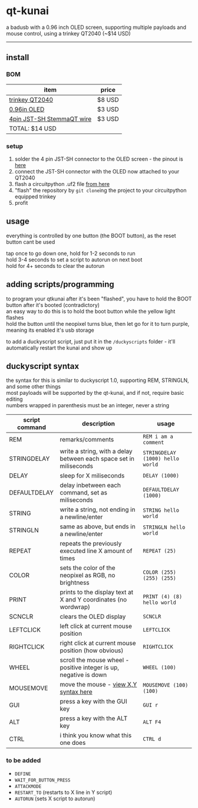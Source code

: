 # qt-kunai
a badusb with a 0.96 inch OLED screen, supporting multiple payloads and mouse control, using a trinkey QT2040 (~$14 USD)

***

## install

### BOM
| item | price |
| ---- | ----- |
| [trinkey QT2040](https://www.adafruit.com/product/5056) | $8 USD |
| [0.96in OLED](https://www.aliexpress.us/item/2251832770994631.html) | $3 USD |
| [4pin JST-SH StemmaQT wire](https://www.aliexpress.us/item/2251832425806254.html) | $3 USD |
| TOTAL: $14 USD |

### setup
1. solder the 4 pin JST-SH connector to the OLED screen - the pinout is [here](https://learn.adafruit.com/adafruit-trinkey-qt2040/pinouts)  
2. connect the JST-SH connector with the OLED now attached to your QT2040
3. flash a circuitpython .uf2 file [from here](https://circuitpython.org/board/adafruit_qt2040_trinkey/)
4. "flash" the repository by `git clone`ing the project to your circuitpython equipped trinkey
5. profit


## usage
everything is controlled by one button (the BOOT button), as the reset button cant be used  

tap once to go down one, hold for 1-2 seconds to run  
hold 3-4 seconds to set a script to autorun on next boot  
hold for 4+ seconds to clear the autorun

## adding scripts/programming
to program your qtkunai after it's been "flashed", you have to hold the BOOT button after it's booted (contradictory)  
an easy way to do this is to hold the boot button while the yellow light flashes  
hold the button until the neopixel turns blue, then let go for it to turn purple, meaning its enabled it's usb storage  

to add a duckyscript script, just put it in the `/duckyscripts` folder - it'll automatically restart the kunai and show up  

## duckyscript syntax
the syntax for this is similar to duckyscript 1.0, supporting REM, STRINGLN, and some other things  
most payloads will be supported by the qt-kunai, and if not, require basic editing  
numbers wrapped in parenthesis must be an integer, never a string  

| script command  | description | usage |
| --- | --- | --- |
| REM | remarks/comments | `REM i am a comment` |
| STRINGDELAY | write a string, with a delay between each space set in miliseconds | `STRINGDELAY (1000) hello world` |
| DELAY | sleep for X miliseconds | `DELAY (1000)` |
| DEFAULTDELAY | delay inbetween each command, set as miliseconds | `DEFAULTDELAY (1000)` |
| STRING | write a string, not ending in a newline/enter | `STRING hello world` |
| STRINGLN | same as above, but ends in a newline/enter | `STRINGLN hello world` |
| REPEAT | repeats the previously executed line X amount of times | `REPEAT (25)` |
| COLOR | sets the color of the neopixel as RGB, no brightness | `COLOR (255) (255) (255)` |
| PRINT | prints to the display text at X and Y coordinates (no wordwrap) | `PRINT (4) (8) hello world` |
| SCNCLR | clears the OLED display | `SCNCLR` |
| LEFTCLICK | left click at current mouse position | `LEFTCLICK` |
| RIGHTCLICK | right click at current mouse position (how obvious) | `RIGHTCLICK` |
| WHEEL | scroll the mouse wheel - positive integer is up, negative is down | `WHEEL (100)` |
| MOUSEMOVE | move the mouse - [view X,Y syntax here](https://docs.circuitpython.org/projects/hid/en/latest/api.html#adafruit_hid.mouse.Mouse.move) | `MOUSEMOVE (100) (100)` |
| GUI | press a key with the GUI key | `GUI r` |
| ALT | press a key with the ALT key | `ALT F4` |
| CTRL | i think you know what this one does | `CTRL d` |

### to be added
- `DEFINE`
- `WAIT_FOR_BUTTON_PRESS`
- `ATTACKMODE`
- `RESTART_TO` (restarts to X line in Y script)
- `AUTORUN` (sets X script to autorun)


